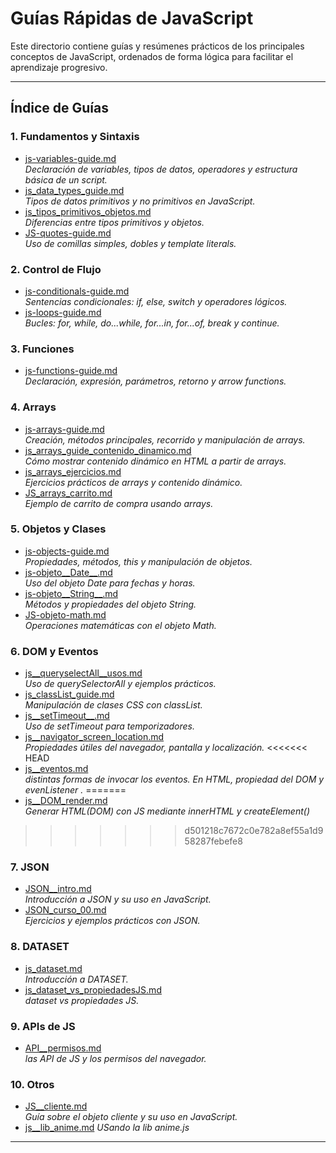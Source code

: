 # Guías Rápidas de JavaScript

Este directorio contiene guías y resúmenes prácticos de los principales conceptos de JavaScript, ordenados de forma lógica para facilitar el aprendizaje progresivo.

---

## Índice de Guías

### 1. Fundamentos y Sintaxis

- [js-variables-guide.md](js-variables-guide.md)  
  *Declaración de variables, tipos de datos, operadores y estructura básica de un script.*
- [js_data_types_guide.md](js_data_types_guide.md)  
  *Tipos de datos primitivos y no primitivos en JavaScript.*
- [js_tipos_primitivos_objetos.md](js_tipos_primitivos_objetos.md)  
  *Diferencias entre tipos primitivos y objetos.*
- [JS-quotes-guide.md](JS-quotes-guide.md)  
  *Uso de comillas simples, dobles y template literals.*

### 2. Control de Flujo

- [js-conditionals-guide.md](js-conditionals-guide.md)  
  *Sentencias condicionales: if, else, switch y operadores lógicos.*
- [js-loops-guide.md](js-loops-guide.md)  
  *Bucles: for, while, do...while, for...in, for...of, break y continue.*

### 3. Funciones

- [js-functions-guide.md](js-functions-guide.md)  
  *Declaración, expresión, parámetros, retorno y arrow functions.*

### 4. Arrays

- [js-arrays-guide.md](js-arrays-guide.md)  
  *Creación, métodos principales, recorrido y manipulación de arrays.*
- [js_arrays_guide_contenido_dinamico.md](js_arrays_guide_contenido_dinamico.md)  
  *Cómo mostrar contenido dinámico en HTML a partir de arrays.*
- [js_arrays_ejercicios.md](js_arrays_ejercicios.md)  
  *Ejercicios prácticos de arrays y contenido dinámico.*
- [JS_arrays_carrito.md](JS_arrays_carrito.md)  
  *Ejemplo de carrito de compra usando arrays.*

### 5. Objetos y Clases

- [js-objects-guide.md](js-objects-guide.md)  
  *Propiedades, métodos, this y manipulación de objetos.*
- [js-objeto__Date__.md](js-objeto__Date__.md)  
  *Uso del objeto Date para fechas y horas.*
- [js-objeto__String__.md](js-objeto__String__.md)  
  *Métodos y propiedades del objeto String.*
- [JS-objeto-math.md](JS-objeto-math.md)  
  *Operaciones matemáticas con el objeto Math.*

### 6. DOM y Eventos

- [js__queryselectAll__usos.md](js__queryselectAll__usos.md)  
  *Uso de querySelectorAll y ejemplos prácticos.*
- [js_classList_guide.md](js_classList_guide.md)  
  *Manipulación de clases CSS con classList.*
- [js__setTimeout__.md](js__setTimeout__.md)  
  *Uso de setTimeout para temporizadores.*
- [js__navigator_screen_location.md](js__navigator_screen_location.md)  
  *Propiedades útiles del navegador, pantalla y localización.*
<<<<<<< HEAD
- [js__eventos.md](js__eventos.md)  
  *distintas formas de invocar los eventos. En HTML, propiedad del DOM y evenListener .*
=======
- [js__DOM_render.md](js__DOM_render.md)  
  *Generar HTML(DOM) con JS mediante innerHTML y createElement()*
  
>>>>>>> d501218c7672c0e782a8ef55a1d958287febefe8

### 7. JSON

- [JSON__intro.md](JSON__intro.md)  
  *Introducción a JSON y su uso en JavaScript.*
- [JSON_curso_00.md](JSON_curso_00.md)  
  *Ejercicios y ejemplos prácticos con JSON.*

### 8. DATASET

- [js_dataset.md](js_dataset.md)  
  *Introducción a DATASET.*
- [js_dataset_vs_propiedadesJS.md](js_dataset_vs_propiedadesJS.md)  
  *dataset vs propiedades JS.*


### 9. APIs de JS

- [API__permisos.md](js__API_permisos.md)  
  *las API de JS y los permisos del navegador.*


### 10. Otros

- [JS__cliente.md](JS__cliente.md)  
  *Guía sobre el objeto cliente y su uso en JavaScript.*
- [js__lib_anime.md](js__lib_anime.md)
  *USando la lib anime.js*

---
